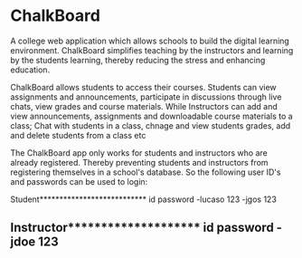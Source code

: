 # ChalkBoard

A college web application which allows schools to build the digital learning environment. ChalkBoard simplifies teaching by the instructors and learning by the students learning, thereby reducing the stress and enhancing education.

ChalkBoard allows students to access their courses. Students can view assignments and announcements, participate in discussions through live chats, view grades and course materials.
While Instructors can add and view announcements, assignments and downloadable course materials to a class; Chat with students in a class, chnage and view students grades, add and delete students from a class etc 

The ChalkBoard app only works for students and instructors who are already registered. Thereby preventing students and instructors from registering themselves in a school's database. 
So the following user ID's and passwords can be used to login:

Student***************************
id          password
-lucaso     123
-jgos       123

Instructor********************
id          password
-jdoe       123
-
